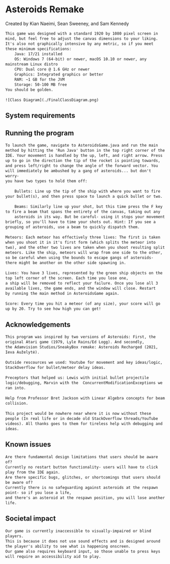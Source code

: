 # Asteroids Remake
Created by Kian Naeimi, Sean Sweeney, and Sam Kennedy

    This game was designed with a standard 1920 by 1080 pixel screen in mind, but feel free to adjust the canvas dimensions to your liking. It's also not graphically intensive by any metric, so if you meet these minimum specifications:
        Java: 17/21 installed
        OS: Windows 7 (64-bit) or newer, macOS 10.10 or newer, any mainstream Linux distro
        CPU: Dual core @ 1.6 GHz or newer
        Graphics: Integrated graphics or better
        RAM: ~1 GB for the JVM 
        Storage: 50-100 MB free
    You should be golden. 
    
    ![Class Diagram](./FinalClassDiagram.png)
## System requirements


## Running the program
    To launch the game, navigate to AsteroidsGame.java and run the main method by hitting the 'Run Java' button in the top right corner of the
    IDE. Your movement is handled by the up, left, and right arrow. Press up to go in the direction the tip of the rocket is pointing towards,
    and press left/right to change the angle of the forward vector. You will immediately be ambushed by a gang of asteroids... but don't worry-
    you have two types to hold them off:
    
        Bullets: Line up the tip of the ship with where you want to fire your bullet(s), and then press space to launch a quick bullet or two. 
        
        Beams: Similarly line up your shot, but this time press the F key to fire a beam that spans the entirety of the canvas, taking out any 
        asteroids in its way. But be careful- using it stops your movement briefly, so you'll have to time your shots out. Hint: If you see a grouping of asteroids, use a beam to quickly dispatch them.

    Meteors: Each meteor has effectively three lives: The first is taken when you shoot it in it's first form (which splits the meteor into two), and the other two lives are taken when you shoot resulting split meteors. Like the ship, meteors will wrap from one side to the other,
    so be careful when using the bounds to escape gangs of asteroids- there might be another on the other side spawning in. 
    
    Lives: You have 3 lives, represented by the green ship objects on the top left corner of the screen. Each time you lose one, 
    a ship will be removed to reflect your failure. Once you lose all 3 available lives, the game ends, and the window will close. Restart
    by running the main method in AsteroidsGame again.

    Score: Every time you hit a meteor (of any size), your score will go up by 20. Try to see how high you can get!
    


## Acknowledgements
    This program was inspired by two versions of Asteroids: First, the original Atari game (1979, Lyle Rains/Ed Logg). And secondly,
    the Adamvision Studios/SneakyBox remake: Asteroids Recharged (2021, Ieva Auželytė).
    
    Outside rescources we used: Youtube for movement and key ideas/logic, StackOverflow for bullet/meteor delay ideas.

    Preceptors that helped us: Lewis with initial bullet projectile logic/debugging, Marvin with the  ConcurrentModificationExceptions we ran into.
    
    Help from Professor Bret Jackson with Linear Algebra concepts for beam collision. 
    
    This project would be nowhere near where it is now without these people (In real life or in decade old StackOverflow threads/YouTube videos). All thanks goes to them for tireless help with debugging and ideas.

## Known issues
    Are there fundamental design limitations that users should be aware of?
    Currently no restart button functionality- users will have to click play from the IDE again.
    Are there specific bugs, glitches, or shortcomings that users should be aware of?
    Currently there is no safeguarding against asteroids at the respawn point- so if you lose a life, 
    and there's an asteroid at the respawn position, you will lose another life.

## Societal impact
    Our game is currently inaccessible to visually-impaired or blind players.
    This is because it does not use sound effects and is designed around the player's ability to see what is happening onscreen.
    Our game also requires keyboard input, so those unable to press keys will require an accessibility aid to play.

